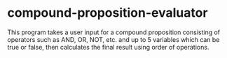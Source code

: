 # compound-proposition-evaluator
This program takes a user input for a compound proposition consisting of operators such as AND, OR, NOT, etc. and up to 5 variables which can be true or false, then calculates the final result using order of operations.
